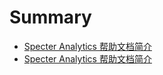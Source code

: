 # Summary

* [Specter Analytics 帮助文档简介](README.md)
* [Specter Analytics 帮助文档简介](specter-analytics-bang-zhu-wen-dang-jian-jie.md)

